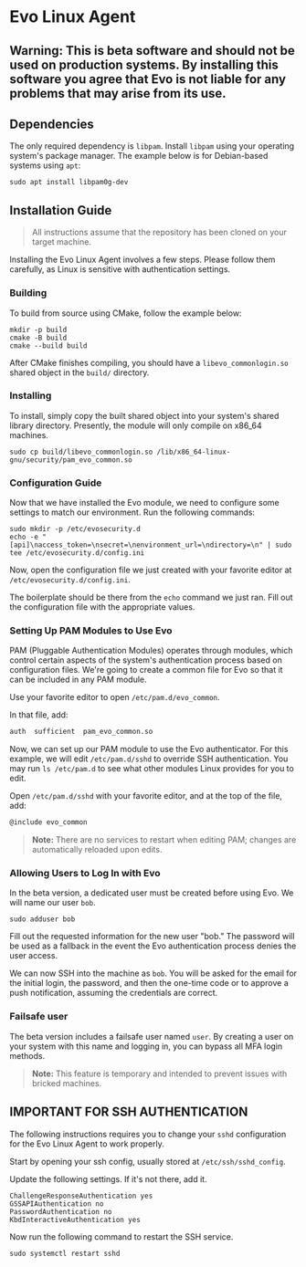 
# Evo Linux Agent

## **Warning:** This is beta software and should not be used on production systems. By installing this software you agree that Evo is not liable for any problems that may arise from its use.

## Dependencies
The only required dependency is `libpam`. Install `libpam` using your operating system's package manager. The example below is for Debian-based systems using `apt`:
```shell
sudo apt install libpam0g-dev
```

## Installation Guide

> All instructions assume that the repository has been cloned on your target machine.

Installing the Evo Linux Agent involves a few steps. Please follow them carefully, as Linux is sensitive with authentication settings.

### Building

To build from source using CMake, follow the example below:

```shell
mkdir -p build
cmake -B build
cmake --build build
```

After CMake finishes compiling, you should have a `libevo_commonlogin.so` shared object in the `build/` directory.

### Installing

To install, simply copy the built shared object into your system's shared library directory. Presently, the module will only compile on x86_64 machines.

```shell
sudo cp build/libevo_commonlogin.so /lib/x86_64-linux-gnu/security/pam_evo_common.so
```

### Configuration Guide

Now that we have installed the Evo module, we need to configure some settings to match our environment. Run the following commands:

```shell
sudo mkdir -p /etc/evosecurity.d
echo -e "[api]\naccess_token=\nsecret=\nenvironment_url=\ndirectory=\n" | sudo tee /etc/evosecurity.d/config.ini
```

Now, open the configuration file we just created with your favorite editor at `/etc/evosecurity.d/config.ini`.

The boilerplate should be there from the `echo` command we just ran. Fill out the configuration file with the appropriate values.

### Setting Up PAM Modules to Use Evo

PAM (Pluggable Authentication Modules) operates through modules, which control certain aspects of the system's authentication process based on configuration files. We're going to create a common file for Evo so that it can be included in any PAM module.

Use your favorite editor to open `/etc/pam.d/evo_common`.

In that file, add:

```sh
auth  sufficient  pam_evo_common.so
```

Now, we can set up our PAM module to use the Evo authenticator. For this example, we will edit `/etc/pam.d/sshd` to override SSH authentication. You may run `ls /etc/pam.d` to see what other modules Linux provides for you to edit.

Open `/etc/pam.d/sshd` with your favorite editor, and at the top of the file, add:

```sh
@include evo_common
```

> **Note:** There are no services to restart when editing PAM; changes are automatically reloaded upon edits.

### Allowing Users to Log In with Evo

In the beta version, a dedicated user must be created before using Evo. We will name our user `bob`.

```shell
sudo adduser bob
```

Fill out the requested information for the new user "bob." The password will be used as a fallback in the event the Evo authentication process denies the user access.

We can now SSH into the machine as `bob`. You will be asked for the email for the initial login, the password, and then the one-time code or to approve a push notification, assuming the credentials are correct.

### Failsafe user
The beta version includes a failsafe user named `user`. By creating a user on your system with this name and logging in, you can bypass all MFA login methods.
> **Note:** This feature is temporary and intended to prevent issues with bricked machines.

## IMPORTANT FOR SSH AUTHENTICATION
The following instructions requires you to change your `sshd` configuration for the Evo Linux Agent to work properly.

Start by opening your ssh config, usually stored at `/etc/ssh/sshd_config`.

Update the following settings. If it's not there, add it.
```shell
ChallengeResponseAuthentication yes
GSSAPIAuthentication no
PasswordAuthentication no
KbdInteractiveAuthentication yes
```

Now run the following command to restart the SSH service.
```shell
sudo systemctl restart sshd
```
